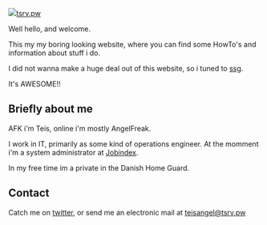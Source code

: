 <p class="title"><a href="https://tsrv.pw" class="h-card"><img src="/assets/img/avatar.png" class="avatar"><span class="p-name">tsrv.pw</span></a></p>
Well hello, and welcome.

This my my boring looking website, where you can find some HowTo's and information about stuff i do.

I did not wanna make a huge deal out of this website, so i tuned to [ssg](https://www.romanzolotarev.com/ssg.html).

It's AWESOME!!

## Briefly about me
AFK i'm Teis, online i'm mostly AngelFreak.

I work in IT, primarily as some kind of operations engineer.
At the momment i'm a system administrator at [Jobindex](https://jobindex.dk).

In my free time im a private in the Danish Home Guard.

## Contact
Catch me on <a href="https://twitter.com/Teis_Angel">twitter</a>, or send me an electronic mail at <a href="mailto:teisangel@tsrv.pw" target="_blank">teisangel@tsrv.pw</a> 

